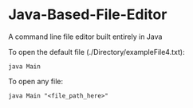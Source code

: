 # Java-Based-File-Editor
A command line file editor built entirely in Java

To open the default file (./Directory/exampleFile4.txt):
```
java Main
```
To open any file:
```
java Main "<file_path_here>"
```
